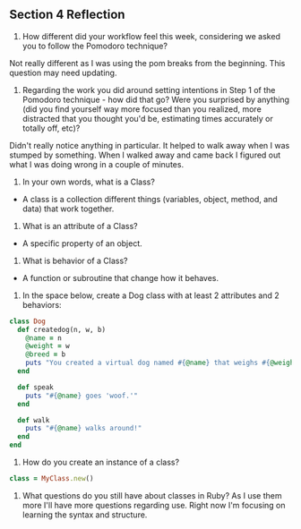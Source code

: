 ## Section 4 Reflection

1. How different did your workflow feel this week, considering we asked you to follow the Pomodoro technique?

Not really different as I was using the pom breaks from the beginning. This question may need updating.

1. Regarding the work you did around setting intentions in Step 1 of the Pomodoro technique - how did that go? Were you surprised by anything (did you find yourself way more focused than you realized, more distracted that you thought you'd be, estimating times accurately or totally off, etc)?

Didn't really notice anything in particular. It helped to walk away when I was stumped by something. When I walked away and came back I figured out what I was doing wrong in a couple of minutes.

1. In your own words, what is a Class?

- A class is a collection different things (variables, object, method, and data) that work together.
1. What is an attribute of a Class?

- A specific property of an object.
1. What is behavior of a Class?

- A function or subroutine that change how it behaves.  

1. In the space below, create a Dog class with at least 2 attributes and 2 behaviors:

```ruby
class Dog
  def createdog(n, w, b)
    @name = n
    @weight = w
    @breed = b
    puts "You created a virtual dog named #{@name} that weighs #{@weight} and is of the #{@breed} breed."
  end

  def speak
    puts "#{@name} goes 'woof.'"
  end

  def walk
    puts "#{@name} walks around!"
  end
end


```

1. How do you create an instance of a class?
```ruby
class = MyClass.new()

```
1. What questions do you still have about classes in Ruby?
As I use them more I'll have more questions regarding use.  Right now I'm focusing on learning the syntax and structure.
